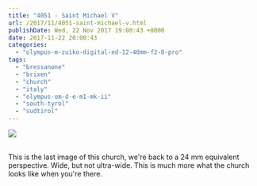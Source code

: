```yaml
---
title: "4051 - Saint Michael V"
url: /2017/11/4051-saint-michael-v.html
publishDate: Wed, 22 Nov 2017 19:00:43 +0000
date: 2017-11-22 20:00:43
categories: 
  - "olympus-m-zuiko-digital-ed-12-40mm-f2-8-pro"
tags: 
  - "bressanone"
  - "brixen"
  - "church"
  - "italy"
  - "olympus-om-d-e-m1-mk-ii"
  - "south-tyrol"
  - "sudtirol"
---
```

<div class="container">
<div class="center"><a target="_blank" href="https://d25zfm9zpd7gm5.cloudfront.net/1200x1200/2017/20170513_155845_lr.jpg"><img class="webfeedsFeaturedVisual" src="https://d25zfm9zpd7gm5.cloudfront.net/0600x0600/2017/20170513_155845_lr.jpg" /></a></div>
</div>
<br />

This is the last image of this church, we're back to a 24&nbsp;mm equivalent perspective. Wide, but not ultra-wide. This is much more what the church looks like when you're there.
